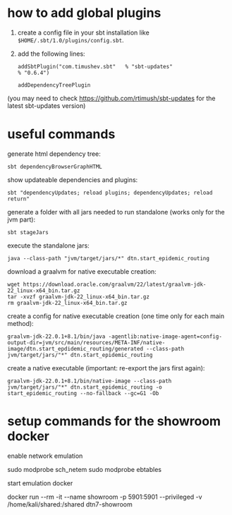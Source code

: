 # how to add global plugins

1. create a config file in your sbt installation like `$HOME/.sbt/1.0/plugins/config.sbt`.
2. add the following lines:

    `addSbtPlugin("com.timushev.sbt"   % "sbt-updates"                   % "0.6.4")`

    `addDependencyTreePlugin`

(you may need to check https://github.com/rtimush/sbt-updates for the latest sbt-updates version)


# useful commands

generate html dependency tree:

    sbt dependencyBrowserGraphHTML

show updateable dependencies and plugins:

    sbt "dependencyUpdates; reload plugins; dependencyUpdates; reload return"

generate a folder with all jars needed to run standalone (works only for the jvm part):

    sbt stageJars

execute the standalone jars:

    java --class-path "jvm/target/jars/*" dtn.start_epidemic_routing

download a graalvm for native executable creation:

    wget https://download.oracle.com/graalvm/22/latest/graalvm-jdk-22_linux-x64_bin.tar.gz
    tar -xvzf graalvm-jdk-22_linux-x64_bin.tar.gz
    rm graalvm-jdk-22_linux-x64_bin.tar.gz

create a config for native executable creation (one time only for each main method):

    graalvm-jdk-22.0.1+8.1/bin/java -agentlib:native-image-agent=config-output-dir=jvm/src/main/resources/META-INF/native-image/dtn.start_epdidemic_routing/generated --class-path jvm/target/jars/"*" dtn.start_epidemic_routing

create a native executable (important: re-export the jars first again):

    graalvm-jdk-22.0.1+8.1/bin/native-image --class-path jvm/target/jars/"*" dtn.start_epidemic_routing -o start_epidemic_routing --no-fallback --gc=G1 -Ob


# setup commands for the showroom docker

enable network emulation

  sudo modprobe sch_netem
  sudo modprobe ebtables

start emulation docker

  docker run --rm -it --name showroom -p 5901:5901 --privileged -v /home/kali/shared:/shared dtn7-showroom